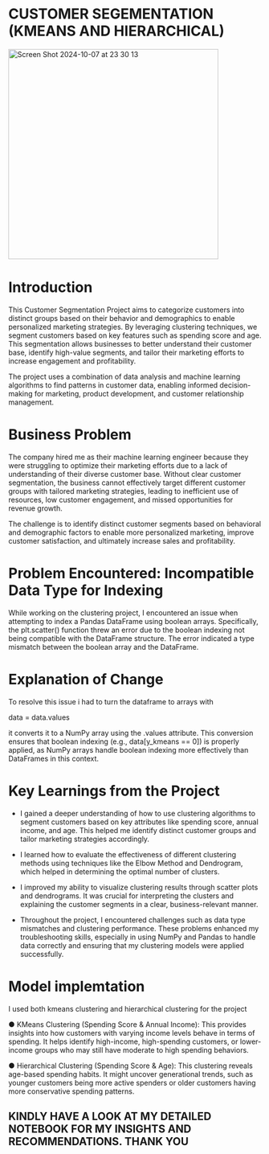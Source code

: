 # CUSTOMER SEGEMENTATION (KMEANS AND HIERARCHICAL)

<img width="418" alt="Screen Shot 2024-10-07 at 23 30 13" src="https://github.com/user-attachments/assets/9d011bd8-34b7-4705-be21-fee4a3ae77f1">

# Introduction

This Customer Segmentation Project aims to categorize customers into distinct groups based on their behavior and demographics to enable personalized marketing strategies. By leveraging clustering techniques, we segment customers based on key features such as spending score and age. This segmentation allows businesses to better understand their customer base, identify high-value segments, and tailor their marketing efforts to increase engagement and profitability.

The project uses a combination of data analysis and machine learning algorithms to find patterns in customer data, enabling informed decision-making for marketing, product development, and customer relationship management.


# Business Problem

The company  hired me as their machine learning engineer because they were struggling to optimize their marketing efforts due to a lack of understanding of their diverse customer base. Without clear customer segmentation, the business cannot effectively target different customer groups with tailored marketing strategies, leading to inefficient use of resources, low customer engagement, and missed opportunities for revenue growth.

The challenge is to identify distinct customer segments based on behavioral and demographic factors to enable more personalized marketing, improve customer satisfaction, and ultimately increase sales and profitability.


# Problem Encountered: Incompatible Data Type for Indexing

While working on the clustering project, I encountered an issue when attempting to index a Pandas DataFrame using boolean arrays. Specifically, the plt.scatter() function threw an error due to the boolean indexing not being compatible with the DataFrame structure. The error indicated a type mismatch between the boolean array and the DataFrame.

# Explanation of Change

To resolve this issue i had to turn the dataframe to arrays with

 data = data.values
 
 it converts it to a NumPy array using the .values attribute. This conversion ensures that boolean indexing (e.g., data[y_kmeans == 0]) is properly applied, as NumPy arrays handle boolean indexing more effectively than DataFrames in this context.

# Key Learnings from the Project

- I gained a deeper understanding of how to use clustering algorithms to segment customers based on key attributes like spending score, annual income, and age. This helped me identify distinct customer groups and tailor marketing strategies accordingly.

- I learned how to evaluate the effectiveness of different clustering methods using techniques like the Elbow Method and Dendrogram, which helped in determining the optimal number of clusters.

- I improved my ability to visualize clustering results through scatter plots and dendrograms. It was crucial for interpreting the clusters and explaining the customer segments in a clear, business-relevant manner.

- Throughout the project, I encountered challenges such as data type mismatches and clustering performance. These problems enhanced my troubleshooting skills, especially in using NumPy and Pandas to handle data correctly and ensuring that my clustering models were applied successfully.


# Model implemtation


I used both kmeans clustering and hierarchical clustering for the project

● KMeans Clustering (Spending Score & Annual Income): This provides insights into how customers with varying income levels behave in terms of spending. It helps identify high-income, high-spending customers, or lower-income groups who may still have moderate to high spending behaviors.

● Hierarchical Clustering (Spending Score & Age): This clustering reveals age-based spending habits. It might uncover generational trends, such as younger customers being more active spenders or older customers having more conservative spending patterns.


## KINDLY HAVE A LOOK AT MY DETAILED NOTEBOOK FOR MY INSIGHTS AND RECOMMENDATIONS. THANK YOU 
